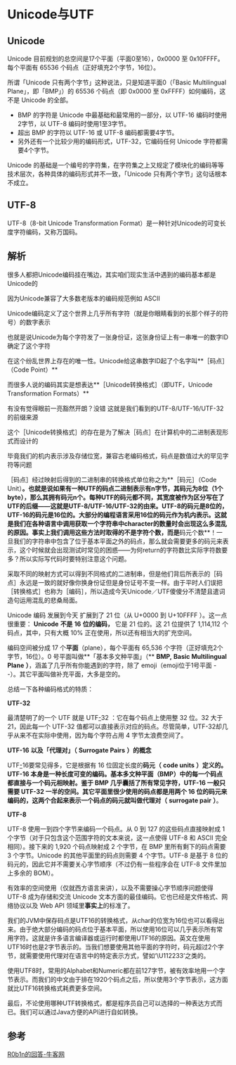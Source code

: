 # Unicode与UTF



## Unicode

Unicode 目前规划的总空间是17个平面（平面0至16），0x0000 至 0x10FFFF。每个平面有 65536 个码点（正好填充2个字节，16位）。

所谓「Unicode 只有两个字节」这种说法，只是知道平面0（「Basic Multilingual Plane」，即「BMP」）的 65536 个码点（即 0x0000 至 0xFFFF）如何编码，这不是 Unicode 的全部。

- BMP 的字符是 Unicode 中最基础和最常用的一部分，以 UTF-16 编码时使用2字节，以 UTF-8 编码时使用1至3字节。
- 超出 BMP 的字符以 UTF-16 或 UTF-8 编码都需要4字节。
- 另外还有一个比较少用的编码形式，UTF-32，它编码任何 Unicode 字符都需要4个字节。

Unicode 的基础是一个编号的字符集，在字符集之上又规定了模块化的编码等等技术层次，各种具体的编码形式并不一致，「Unicode 只有两个字节」这句话根本不成立。



## UTF-8

UTF-8（8-bit Unicode Transformation Format）是一种针对Unicode的可变长度字符编码，又称万国码。



## 解析

很多人都把Unicode编码挂在嘴边，其实咱们现实生活中遇到的编码基本都是Unicode的 

因为Unicode兼容了大多数老版本的编码规范例如 ASCII 

Unicode编码定义了这个世界上几乎所有字符（就是你眼睛看到的长那个样子的符号）的数字表示 

也就是说Unicode为每个字符发了一张身份证，这张身份证上有一串唯一的数字ID确定了这个字符 

在这个纷乱世界上存在的唯一性。Unicode给这串数字ID起了个名字叫**［码点］（Code Point）**

而很多人说的编码其实是想表达**［Unicode转换格式］（即UTF，Unicode Transformation Formats）**

有没有觉得眼前一亮豁然开朗？没错 这就是我们看到的UTF-8/UTF-16/UTF-32的前缀来源 

这个［Unicode转换格式］的存在是为了解决［码点］在计算机中的二进制表现形式而设计的 

毕竟我们的机内表示涉及存储位宽，兼容古老编码格式，码点是数值过大的罕见字符等问题 

［码点］经过映射后得到的二进制串的转换格式单位称之为**［码元］（Code Unit）**。也就是说如果有一种UTF的码点二进制表示有n字节，其码元为8位（1个byte），那么其拥有码元n个。每种UTF的码元都不同，其宽度被作为区分写在了UTF的后缀——这就是UTF-8/UTF-16/UTF-32的由来。UTF-8的码元是8位的，UTF-16的码元是16位的。大部分的编程语言采用16位的码元作为机内表示。这就是我们在各种语言中调用获取一个字符串中character的数量时会出现这么多混乱的原因。事实上我们调用这些方法时取得的不是字符个数，而是**码元个数**！一旦我们的字符串中包含了位于基本平面之外的码点，那么就会需要更多的码元来表示，这个时候就会出现测试时常见的困惑——为何return的字符数比实际字符数要多？所以实际写代码时要特别注意这个问题。 

采取不同的映射方式可以得到不同格式的二进制串，但是他们背后所表示的［码点］永远是一致的就好像你换身份证但是身份证号不变一样。由于平时人们误把［转换格式］也称为［编码］，所以造成今天Unicode／UTF傻傻分不清楚且遣词造句运用混乱的悲桑局面。 

Unicode 编码 发展到今天 扩展到了 21 位（从 U+0000 到 U+10FFFF ）。这一点很重要： **Unicode** **不是** **16** **位的编码，** 它是 21 位的。这 21 位提供了 1,114,112 个码点，其中，只有大概 10% 正在使用，所以还有相当大的扩充空间。 

编码空间被分成 17 个**平面**（plane），每个平面有 65,536 个字符（正好填充2个字节，16位）。0 号平面叫做**「基本多文种平面」（** **BMP,** **Basic Multilingual Plane** **）**，涵盖了几乎所有你能遇到的字符，除了 emoji（emoji位于1号平面 - -）。其它平面叫做补充平面，大多是空的。 

总结一下各种编码格式的特质： 

**UTF-32**

最清楚明了的一个 UTF 就是 UTF[-](http://en.wikipedia.org/wiki/UTF-32)32 ：它在每个码点上使用整 32 位。32 大于 21，因此每一个 UTF-32 值都可以直接表示对应的码点。尽管简单，UTF-32却几乎从来不在实际中使用，因为每个字符占用 4 字节太浪费空间了。 

**UTF-16** **以及「代理对」（** **Surrogate Pairs** **）的概念**

UTF[-](http://en.wikipedia.org/wiki/UTF-16)16要常见得多，它是根据有 16 位固定长度的**码元（** **code units** **）**定义的。UTF-16 本身是一种长度可变的编码。基本多文种平面（BMP）中的每一个码点都直接与一个码元相映射。鉴于 BMP 几乎囊括了所有常见字符，UTF-16 一般只需要 UTF-32 一半的空间。其它平面里很少使用的码点都是用两个 16 位的码元来编码的，这两个合起来表示一个码点的码元就叫做**代理对（** **surrogate pair** **）**。 

**UTF-8**

UTF-8 使用一到四个字节来编码一个码点。从 0 到 127 的这些码点直接映射成 1 个字节（对于只包含这个范围字符的文本来说，这一点使得 UTF-8 和 ASCII 完全相同）。接下来的 1,920 个码点映射成 2 个字节，在 BMP 里所有剩下的码点需要 3 个字节。Unicode 的其他平面里的码点则需要 4 个字节。UTF-8 是基于 8 位的码元的，因此它并不需要关心字节顺序（不过仍有一些程序会在 UTF-8 文件里加上多余的 BOM）。 

有效率的空间使用（仅就西方语言来讲），以及不需要操心字节顺序问题使得 UTF-8 成为存储和交流 Unicode 文本方面的最佳编码。它也已经是文件格式、网络协议以及 Web API 领域里**事实上**的标准了。 

我们的JVM中保存码点是UTF16的转换格式，从char的位宽为16位也可以看得出来。由于绝大部分编码的码点位于基本平面，所以使用16位可以几乎表示所有常用字符。这就是许多语言编译器或运行时都使用UTF16的原因。英文在使用UTF16时也是2字节表示的。当我们想要使用其他平面的字符时，码元超过2个字节，就需要使用代理对在语言中的特定表示方式，譬如‘\U112233’之类的。 

使用UTF8时，常用的Alphabet和Numeric都在前127字节，被有效率地用一个字节表示。而我们的中文由于排在1920个码点之后，所以使用3个字节表示，这方面就比UTF16转换格式耗费更多空间。 

最后，不论使用哪种UTF转换格式，都是程序员自己可以选择的一种表达方式而已。我们可以通过Java方便的API进行自如转换。



## 参考

[R0b1n的回答-牛客网](https://www.nowcoder.com/profile/938383901/myFollowings/detail/12945719)